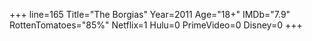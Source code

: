+++
line=165
Title="The Borgias"
Year=2011
Age="18+"
IMDb="7.9"
RottenTomatoes="85%"
Netflix=1
Hulu=0
PrimeVideo=0
Disney=0
+++

